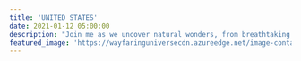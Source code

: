 ```yaml
---
title: 'UNITED STATES'
date: 2021-01-12 05:00:00
description: "Join me as we uncover natural wonders, from breathtaking views to hidden treasures. Every post is your key to an exciting adventure, making it easy to enjoy the great outdoors."
featured_image: 'https://wayfaringuniversecdn.azureedge.net/image-container/thumbnails/unitedstates/flygeyserthumbnail.jpg'
---
```

